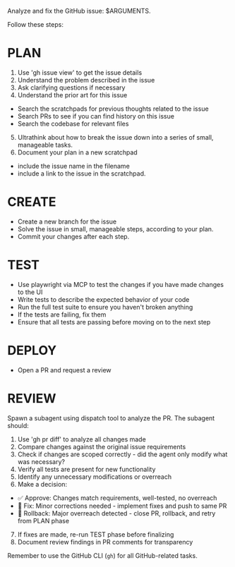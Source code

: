 Analyze and fix the GitHub issue: $ARGUMENTS.

Follow these steps:

# PLAN

1. Use 'gh issue view' to get the issue details
2. Understand the problem described in the issue
3. Ask clarifying questions if necessary
4. Understand the prior art for this issue
- Search the scratchpads for previous thoughts related to the issue
- Search PRs to see if you can find history on this issue
- Search the codebase for relevant files
5. Ultrathink about how to break the issue down into a series of small, manageable tasks.
6. Document your plan in a new scratchpad
- include the issue name in the filename
- include a link to the issue in the scratchpad.

# CREATE

- Create a new branch for the issue
- Solve the issue in small, manageable steps, according to your plan.
- Commit your changes after each step.

# TEST

- Use playwright via MCP to test the changes if you have made changes to the UI
- Write tests to describe the expected behavior of your code
- Run the full test suite to ensure you haven't broken anything
- If the tests are failing, fix them
- Ensure that all tests are passing before moving on to the next step

# DEPLOY

- Open a PR and request a review

# REVIEW

Spawn a subagent using dispatch tool to analyze the PR. The subagent should:
1. Use 'gh pr diff' to analyze all changes made
2. Compare changes against the original issue requirements
3. Check if changes are scoped correctly - did the agent only modify what was necessary?
4. Verify all tests are present for new functionality
5. Identify any unnecessary modifications or overreach
6. Make a decision:
- ✅ Approve: Changes match requirements, well-tested, no overreach
- 🔧 Fix: Minor corrections needed - implement fixes and push to same PR
- 🔄 Rollback: Major overreach detected - close PR, rollback, and retry from PLAN phase
7. If fixes are made, re-run TEST phase before finalizing
8. Document review findings in PR comments for transparency

Remember to use the GitHub CLI (`gh`) for all GitHub-related tasks.